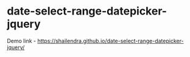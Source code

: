 # date-select-range-datepicker-jquery


Demo link - https://shailendra.github.io/date-select-range-datepicker-jquery/